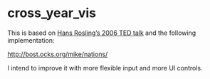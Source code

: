 cross_year_vis
==============

This is based on [Hans Rosling’s 2006 TED talk](http://www.ted.com/talks/hans_rosling_shows_the_best_stats_you_ve_ever_seen.html)
and the following implementation:

http://bost.ocks.org/mike/nations/

I intend to improve it with more flexible input 
and more UI controls. 
